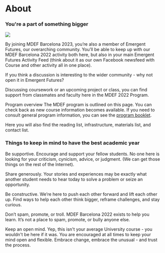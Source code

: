 About
========


### You're a part of something bigger

![](/assets/images/people-working.jpg)

By joining MDEF Barcelona 2023, you’re also a member of Emergent Futures, our overarching community. You’ll be able to keep up with our MDEF Barcelona 2022 activity both here, but also in your main Emergent Futures Activity Feed (think about it as our own Facebook newsfeed with Course and other activity all in one place).

If you think a discussion is interesting to the wider community - why not open it in Emergent Futures?

Discussing coursework or an upcoming project or class, you can find support from classmates and faculty here in the MDEF 2022 Program.

Program overview
The MDEF program is outlined on this page. You can check back as new course information becomes available.
If you need to consult general program information, you can see the [program booklet](/https://fablabbcn.org/wp-content/uploads/2020/02/MDEF_Booklet_2021.pdf/).

Here you will also find the reading list, infrastructure, materials list, and contact list.

### Things to keep in mind to have the best academic year

Be supportive. Encourage and support your fellow students. No one here is looking for your criticism, cynicism, advice, or judgment. (We can get those things on the rest of the Internet).

Share generously. Your stories and experiences may be exactly what another student needs to hear today to solve a problem or seize an opportunity.

Be constructive. We’re here to push each other forward and lift each other up. Find ways to help each other think bigger, reframe challenges, and stay curious.

Don’t spam, promote, or troll.  MDEF Barcelona 2022 exists to help you learn. It’s not a place to spam, promote, or bully anyone else.

Keep an open mind. Yep, this isn't your average University course - you wouldn't be here if it was. You are encouraged at all times to keep your mind open and flexible. Embrace change, embrace the unusual - and trust the process.
